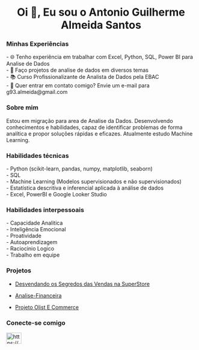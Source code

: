 <h1 align="center">Oi 👋, Eu sou o Antonio Guilherme Almeida Santos</h1>

<h3>Minhas Experiências</h3>
- 🌐 Tenho experiência em trabalhar com Excel, Python, SQL, Power BI para Analise de Dados<br>
- 🎲 Faço projetos de analise de dados em diversos temas<br>
- 📚 Curso Profissionalizante de Analista de Dados pela EBAC<br>
- 📧 Quer entrar em contato comigo? Envie um e-mail para g93.almeida@gmail.com<br>

<h3>Sobre mim</h3>
Estou em migração para area de Analise da Dados. Desenvolvendo conhecimentos e habilidades, capaz de identificar problemas de forma analítica e propor soluções rápidas e eficazes. Atualmente estudo Machine Learning.

<h3>Habilidades técnicas</h3>
- Python (scikit-learn, pandas, numpy, matplotlib, seaborn)<br>
- SQL<br>
- Machine Learning (Modelos supervisionados e não supervisionados)<br>
- Estatística descritiva e inferencial aplicada à análise de dados<br>
- Excel, PowerBI e Google Looker Studio<br>

<h3>Habilidades interpessoais</h3>
- Capacidade Analitica<br>
- Inteligência Emocional<br>
- Proatividade<br>
- Autoaprendizagem<br>
- Raciocinio Logico<br>
- Trabalho em equipe<br>

<h3>Projetos</h3>

-  [Desvendando os Segredos das Vendas na SuperStore](https://github.com/gui-93/SuperStore)

-  [Analise-Financeira](https://github.com/gui-93/Analise-Financeira)

-  [Projeto Olist E Commerce](https://github.com/gui-93/Projeto-Olist)

<h3 align="left">Conecte-se comigo</h3>
<p align="left">
<a href="https://linkedin.com/in/https://www.linkedin.com/in/antonio-guilherme-almeida-santos/" target="blank"><img align="center" src="https://raw.githubusercontent.com/rahuldkjain/github-profile-readme-generator/master/src/images/icons/Social/linked-in-alt.svg" alt="https://www.linkedin.com/in/antonio-guilherme-almeida-santos/" height="30" width="40" /></a>
</p>
